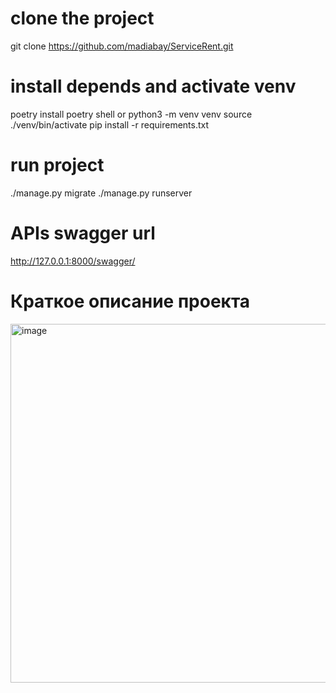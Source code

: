 # clone the project
git clone https://github.com/madiabay/ServiceRent.git

# install depends and activate venv
poetry install
poetry shell
or
python3 -m venv venv
source ./venv/bin/activate
pip install -r requirements.txt

# run project
./manage.py migrate
./manage.py runserver

# APIs swagger url
http://127.0.0.1:8000/swagger/


# Краткое описание проекта
<img width="574" alt="image" src="https://github.com/user-attachments/assets/9971f952-4e2f-47e2-b5f4-15fe11eab3c3" />
